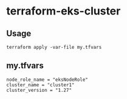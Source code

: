 # terraform-eks-cluster

## Usage


```
terraform apply -var-file my.tfvars
```

## my.tfvars

```cluster_role_name = "eksClusterRole"
node_role_name = "eksNodeRole"
cluster_name = "cluster1"
cluster_version = "1.27"
```
